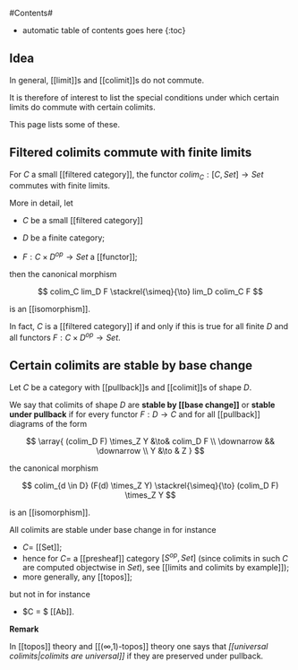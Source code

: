 
#Contents#
* automatic table of contents goes here
{:toc}

## Idea

In general, [[limit]]s and [[colimit]]s do not commute. 

It is therefore of interest to list the special conditions under which certain limits do commute with certain colimits. 

This page lists some of these.

## Filtered colimits commute with finite limits 

For $C$ a small [[filtered category]], the functor $colim_C : [C,Set] \to Set$ commutes with finite limits.

More in detail, let

* $C$ be a small [[filtered category]]

* $D$ be a finite category;

* $F : C \times D^{op} \to Set$  a [[functor]];

then the canonical morphism

$$
  colim_C lim_D F \stackrel{\simeq}{\to}
   lim_D colim_C F
$$

is an [[isomorphism]].

In fact, $C$ is a [[filtered category]] if and only if this is true for all finite $D$ and all functors $F : C \times D^{op} \to Set$.

## Certain colimits are stable by base change ##

Let $C$ be a category with [[pullback]]s and [[colimit]]s of shape $D$. 

We say that colimits of shape $D$ are **stable by [[base change]]** or **stable under pullback** if for every functor $F : D \to C$ and for all [[pullback]] diagrams of the form

$$
  \array{
    (colim_D F) \times_Z Y &\to& colim_D F
    \\
    \downarrow && \downarrow
    \\
    Y &\to & Z
  }
$$

the canonical morphism

$$
  colim_{d \in D} (F(d) \times_Z Y)
  \stackrel{\simeq}{\to}
  (colim_D F) \times_Z Y
$$

is an [[isomorphism]].

All colimits are stable under base change in for instance

* $C =$ [[Set]];
* hence for $C =$ a [[presheaf]] category $[S^{op},Set]$ (since colimits in such $C$ are computed objectwise in $Set$), see [[limits and colimits by example]]);
* more generally, any [[topos]];

but not in for instance

* $C = $ [[Ab]].

**Remark**

In [[topos]] theory and [[(∞,1)-topos]] theory one says that _[[universal colimits|colimits are universal]]_ if they are preserved under pullback.
